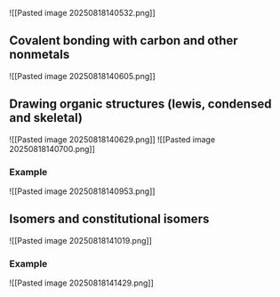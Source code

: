 ![[Pasted image 20250818140532.png]]

## Covalent bonding with carbon and other nonmetals
![[Pasted image 20250818140605.png]]

## Drawing organic structures (lewis, condensed and skeletal)
![[Pasted image 20250818140629.png]]
![[Pasted image 20250818140700.png]]

### Example
![[Pasted image 20250818140953.png]]

## Isomers and constitutional isomers
![[Pasted image 20250818141019.png]]

### Example 
![[Pasted image 20250818141429.png]]